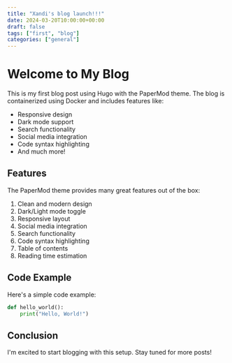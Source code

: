 ```yaml
---
title: "Xandi's blog launch!!!"
date: 2024-03-20T10:00:00+00:00
draft: false
tags: ["first", "blog"]
categories: ["general"]
---
```


# Welcome to My Blog

This is my first blog post using Hugo with the PaperMod theme. The blog is containerized using Docker and includes features like:

- Responsive design
- Dark mode support
- Search functionality
- Social media integration
- Code syntax highlighting
- And much more!

## Features

The PaperMod theme provides many great features out of the box:

1. Clean and modern design
2. Dark/Light mode toggle
3. Responsive layout
4. Social media integration
5. Search functionality
6. Code syntax highlighting
7. Table of contents
8. Reading time estimation

## Code Example

Here's a simple code example:

```python
def hello_world():
    print("Hello, World!")
```

## Conclusion

I'm excited to start blogging with this setup. Stay tuned for more posts!
